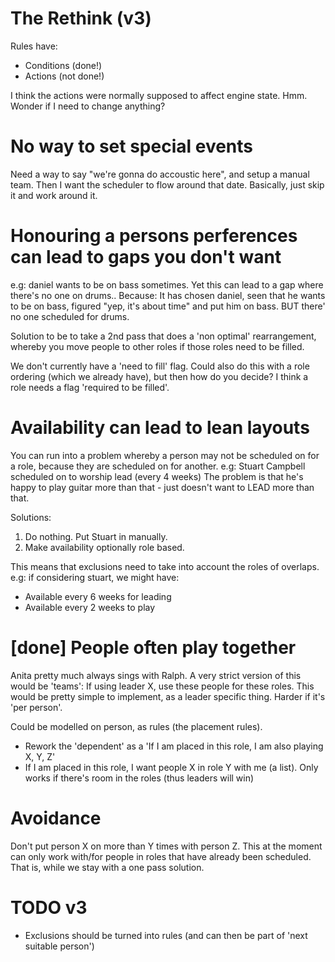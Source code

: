 The Rethink (v3)
================


Rules have:
- Conditions (done!)
- Actions (not done!)

I think the actions were normally supposed to affect engine state.
Hmm.  Wonder if I need to change anything?

No way to set special events
============================
Need a way to say "we're gonna do accoustic here", and setup a manual team.
Then I want the scheduler to flow around that date. Basically, just skip it and work around it.


Honouring a persons perferences can lead to gaps you don't want
===============================================================
e.g: daniel wants to be on bass sometimes. Yet this can lead to a gap where there's no one on drums..
Because: It has chosen daniel, seen that he wants to be on bass, figured "yep, it's about time" and put him on bass. BUT there' no one scheduled for drums.

Solution to be to take a 2nd pass that does a 'non optimal' rearrangement, whereby  you move people to other roles if those roles need to be filled.

We don't currently have a 'need to fill' flag. Could also do this with a role ordering (which we already have), but then how do you decide?  I think a role needs a flag 'required to be filled'.


Availability can lead to lean layouts
=====================================

You can run into a problem whereby a person may not be scheduled on for a role, because they are scheduled on for another.
e.g: Stuart Campbell scheduled on to worship lead (every 4 weeks)
The problem is that he's happy to play guitar more than that - just doesn't want to LEAD more than that.


Solutions:
1. Do nothing. Put Stuart in manually.
2. Make availability optionally role based.

This means that exclusions need to take into account the roles of overlaps.
e.g: if considering stuart, we might have:

- Available every 6 weeks for leading
- Available every 2 weeks to play


[done] People often play together
==========================

Anita pretty much always sings with Ralph.
A very strict version of this would be 'teams':
If using leader X, use these people for these roles.
This would be pretty simple to implement, as a leader specific thing. Harder if it's 'per person'.

Could be modelled on person, as rules (the placement rules).
- Rework the 'dependent' as a 'If I am placed in this role, I am also playing X, Y, Z'
- If I am placed in this role, I want people X in role Y with me (a list). Only works if there's room in the roles (thus leaders will win)



Avoidance
=========

Don't put person X on more than Y times with person Z.
This at the moment can only work with/for people in roles that have already been scheduled.
That is, while we stay with a one pass solution.



TODO v3
=======
- Exclusions should be turned into rules (and can then be part of 'next suitable person')